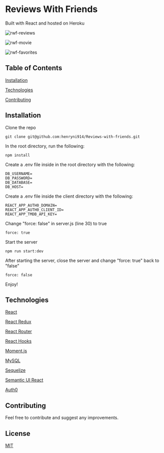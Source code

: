 # Reviews With Friends

Built with React and hosted on Heroku

![rwf-reviews](https://user-images.githubusercontent.com/58963267/116177968-c43bb880-a6e2-11eb-92a5-22faa3ba7d94.png)

![rwf-movie](https://user-images.githubusercontent.com/58963267/116178413-8d19d700-a6e3-11eb-8fdb-798bb5f2f3a1.png)

![rwf-favorites](https://user-images.githubusercontent.com/58963267/116177405-bd607600-a6e1-11eb-8e95-c4c19ed97d64.png)

## Table of Contents

[Installation](#Installation)

[Technologies](#Technologies)

[Contributing](#Contributing)

## Installation

Clone the repo
```
git clone git@github.com:henryni914/Reviews-with-friends.git
```

In the root directory, run the following: 
```
npm install
```

Create a .env file inside in the root directory with the following:
```
DB_USERNAME=
DB_PASSWORD=
DB_DATABASE=
DB_HOST=
```

Create a .env file inside the client directory with the following: 
```
REACT_APP_AUTH0_DOMAIN=
REACT_APP_AUTH0_CLIENT_ID=
REACT_APP_TMDB_API_KEY=
```

Change "force: false" in server.js (line 30) to true 
```
force: true
```

Start the server
```
npm run start:dev
```

After starting the server, close the server and change "force: true" back to "false"
```
force: false
```
Enjoy!


## Technologies
[React](https://reactjs.org/)

[React Redux](https://react-redux.js.org/)

[React Router](https://reactrouter.com/)

[React Hooks](https://reactjs.org/docs/hooks-intro.html)

[Moment.js](https://momentjs.com/)

[MySQL](https://www.mysql.com/)

[Sequelize](https://sequelize.org/)

[Semantic UI React](https://react.semantic-ui.com/)

[Auth0](https://auth0.com/)

## Contributing

Feel free to contribute and suggest any improvements.

## License

[MIT](https://choosealicense.com/licenses/mit/)
